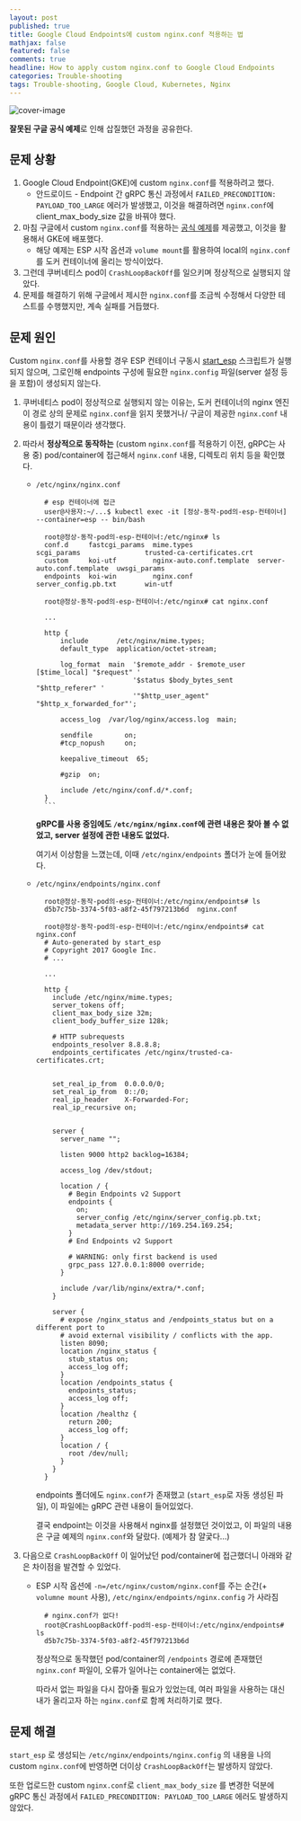 ```yaml
---
layout: post
published: true
title: Google Cloud Endpoints에 custom nginx.conf 적용하는 법
mathjax: false
featured: false
comments: true
headline: How to apply custom nginx.conf to Google Cloud Endpoints
categories: Trouble-shooting
tags: Trouble-shooting, Google Cloud, Kubernetes, Nginx
---
```


![cover-image](/images/taking-notes.jpg)

**잘못된 구글 공식 예제**로 인해 삽질했던 과정을 공유한다.

## 문제 상황

1. Google Cloud Endpoint(GKE)에 custom `nginx.conf`를 적용하려고 했다.
    - 안드로이드 - Endpoint 간 gRPC 통신 과정에서 `FAILED_PRECONDITION: PAYLOAD_TOO_LARGE` 에러가 발생했고, 이것을 해결하려면 `nginx.conf`에 client_max_body_size 값을 바꿔야 했다.
2. 마침 구글에서 custom `nginx.conf`를 적용하는 [공식 예제](https://cloud.google.com/endpoints/docs/grpc/custom-nginx)를 제공했고, 이것을 활용해서 GKE에 배포했다.
    - 해당 예제는 ESP 시작 옵션과 `volume mount`를 활용하여 local의 `nginx.conf`를 도커 컨테이너에 올리는 방식이었다.
3. 그런데 쿠버네티스 pod이 `CrashLoopBackOff`를 일으키며 정상적으로 실행되지 않았다.
4. 문제를 해결하기 위해 구글에서 제시한 `nginx.conf`를 조금씩 수정해서 다양한 테스트를 수행했지만, 계속 실패를 거듭했다.

## 문제 원인

Custom `nginx.conf`를 사용할 경우 ESP 컨테이너 구동시 [start_esp](https://github.com/cloudendpoints/esp/tree/master/start_esp) 스크립트가 실행되지 않으며, 그로인해 endpoints 구성에 필요한 `nginx.config` 파일(server 설정 등을 포함)이 생성되지 않는다.

1. 쿠버네티스 pod이 정상적으로 실행되지 않는 이유는, 도커 컨테이너의 nginx 엔진이 경로 상의 문제로 `nginx.conf`을 읽지 못했거나/ 구글이 제공한 `nginx.conf` 내용이 틀렸기 때문이라 생각했다.
2. 따라서 **정상적으로 동작하는** (custom `nginx.conf`를 적용하기 이전, gRPC는 사용 중) pod/container에 접근해서 `nginx.conf` 내용, 디렉토리 위치 등을 확인했다.
    - `/etc/nginx/nginx.conf`

            # esp 컨테이너에 접근
            user@사용자:~/...$ kubectl exec -it [정상-동작-pod의-esp-컨테이너] --container=esp -- bin/bash
            
            root@정상-동작-pod의-esp-컨테이너:/etc/nginx# ls
            conf.d     fastcgi_params  mime.types                scgi_params                trusted-ca-certificates.crt
            custom     koi-utf         nginx-auto.conf.template  server-auto.conf.template  uwsgi_params
            endpoints  koi-win         nginx.conf                server_config.pb.txt       win-utf
            
            root@정상-동작-pod의-esp-컨테이너:/etc/nginx# cat nginx.conf
            
            ...
    
            http {
                include       /etc/nginx/mime.types;
                default_type  application/octet-stream;
            
                log_format  main  '$remote_addr - $remote_user [$time_local] "$request" '
                                  '$status $body_bytes_sent "$http_referer" '
                                  '"$http_user_agent" "$http_x_forwarded_for"';
            
                access_log  /var/log/nginx/access.log  main;
            
                sendfile        on;
                #tcp_nopush     on;
            
                keepalive_timeout  65;
            
                #gzip  on;
            
                include /etc/nginx/conf.d/*.conf;
            }
            ```

        **gRPC를 사용 중임에도 `/etc/nginx/nginx.conf`에 관련 내용은 찾아 볼 수 없었고, server 설정에 관한 내용도 없었다.**

        여기서 이상함을 느꼈는데, 이때 `/etc/nginx/endpoints` 폴더가 눈에 들어왔다.

    - `/etc/nginx/endpoints/nginx.conf`

            root@정상-동작-pod의-esp-컨테이너:/etc/nginx/endpoints# ls
            d5b7c75b-3374-5f03-a8f2-45f797213b6d  nginx.conf
            
            root@정상-동작-pod의-esp-컨테이너:/etc/nginx/endpoints# cat nginx.conf 
            # Auto-generated by start_esp
            # Copyright 2017 Google Inc.
            # ...
            
            ...
            
            http {
              include /etc/nginx/mime.types;
              server_tokens off;
              client_max_body_size 32m;
              client_body_buffer_size 128k;
            
              # HTTP subrequests
              endpoints_resolver 8.8.8.8;
              endpoints_certificates /etc/nginx/trusted-ca-certificates.crt;
            
            
              set_real_ip_from  0.0.0.0/0;
              set_real_ip_from  0::/0;
              real_ip_header    X-Forwarded-For;
              real_ip_recursive on;
            
            
              server {
                server_name "";
            
                listen 9000 http2 backlog=16384;
            
                access_log /dev/stdout;
                                             
                location / {
                  # Begin Endpoints v2 Support
                  endpoints {
                    on;
                    server_config /etc/nginx/server_config.pb.txt;
                    metadata_server http://169.254.169.254;
                  }
                  # End Endpoints v2 Support
            
                  # WARNING: only first backend is used
                  grpc_pass 127.0.0.1:8000 override;
                }
            
                include /var/lib/nginx/extra/*.conf;
              }
            
              server {
                # expose /nginx_status and /endpoints_status but on a different port to
                # avoid external visibility / conflicts with the app.
                listen 8090;
                location /nginx_status {
                  stub_status on;
                  access_log off;
                }
                location /endpoints_status {
                  endpoints_status;
                  access_log off;
                }
                location /healthz {
                  return 200;
                  access_log off;
                }
                location / {
                  root /dev/null;
                }
              }
            }

        endpoints 폴더에도 `nginx.conf`가 존재했고 (`start_esp`로 자동 생성된 파일), 이 파일에는 gRPC 관련 내용이 들어있었다.

        결국 endpoint는 이것을 사용해서 nginx를 설정했던 것이었고, 이 파일의 내용은 구글 예제의 `nginx.conf`와 달랐다. (예제가 참 얄궃다...)

3. 다음으로 `CrashLoopBackOff` 이 일어났던 pod/container에 접근했더니 아래와 같은 차이점을 발견할 수 있었다.
    - ESP 시작 옵션에 `-n=/etc/nginx/custom/nginx.conf`를 주는 순간(+ `volumne mount` 사용), `/etc/nginx/endpoints/nginx.config` 가 사라짐

            # nginx.conf가 없다!
            root@CrashLoopBackOff-pod의-esp-컨테이너:/etc/nginx/endpoints# ls
            d5b7c75b-3374-5f03-a8f2-45f797213b6d

        정상적으로 동작했던 pod/container의 `/endpoints` 경로에 존재했던 `nginx.conf` 파일이, 오류가 일어나는 container에는 없었다.

        따라서 없는 파일을 다시 잡아줄 필요가 있었는데, 여러 파일을 사용하는 대신 내가 올리고자 하는 `nginx.conf`로 함께 처리하기로 했다.

## 문제 해결

`start_esp` 로 생성되는 `/etc/nginx/endpoints/nginx.config` 의 내용을 나의 custom `nginx.conf`에 반영하면 더이상 `CrashLoopBackOff`는 발생하지 않았다.

또한 업로드한 custom `nginx.conf`로 `client_max_body_size` 를 변경한 덕분에 gRPC 통신 과정에서 `FAILED_PRECONDITION: PAYLOAD_TOO_LARGE` 에러도 발생하지 않았다.
